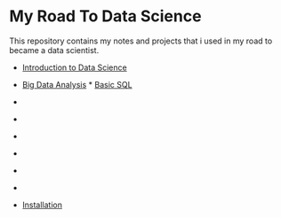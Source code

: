 # My Road To Data Science

This repository contains my notes and projects that i used in my road to became a data scientist.

<!-- toc -->
* [Introduction to Data Science]()
* [Big Data Analysis]()
        * [Basic SQL]()
* []()
* []()
* []()
* []()
* []()
* []()

* [Installation](#installation)